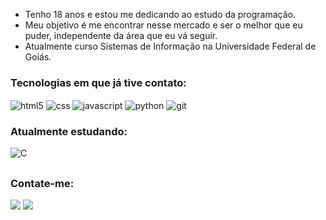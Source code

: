 <ul>
    <li>Tenho 18 anos e estou me dedicando ao estudo da programação.</li>
    <li>Meu objetivo é me encontrar nesse mercado e ser o melhor que eu puder, independente da área que eu vá seguir.</li>
    <li>Atualmente curso Sistemas de Informação na Universidade Federal de Goiás.</li>
</ul>

### Tecnologias em que já tive contato:
<div style="display: inline_block">
    <img align="center" alt="html5" src="https://img.shields.io/badge/HTML5-E34F26?style=for-the-badge&logo=html5&logoColor=white">
    <img align="center" alt="css" src="https://img.shields.io/badge/CSS3-1572B6?style=for-the-badge&logo=css3&logoColor=white">
    <img align="center" alt="javascript" src="https://img.shields.io/badge/JavaScript-323330?style=for-the-badge&logo=javascript&logoColor=F7DF1E">
    <img align="center" alt="python" src="https://img.shields.io/badge/Python-FFD43B?style=for-the-badge&logo=python&logoColor=blue">
    <img align="center" alt="git" src="https://img.shields.io/badge/GIT-E44C30?style=for-the-badge&logo=git&logoColor=white">
</div>
    
### Atualmente estudando:
<div style="display: inline_block">
    <img align="center" alt="C" src="https://img.shields.io/badge/C-00599C?style=for-the-badge&logo=c&logoColor=white">
</div>

##

### Contate-me:

<a href = "mailto:lucasiglesias2704@gmail.com"><img src="https://img.shields.io/badge/-Gmail-%23333?style=for-the-badge&logo=gmail&logoColor=white" target="_blank"></a>
<a href = "https://www.linkedin.com/in/lucas7500/"><img src="https://img.shields.io/badge/LinkedIn-0077B5?style=for-the-badge&logo=linkedin&logoColor=white" target="_blank"></a>


